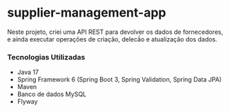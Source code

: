 # supplier-management-app

Neste projeto, criei uma API REST para devolver os dados de fornecedores, e ainda executar operações de criação, delecã́o e atualização dos dados.

### Tecnologias Utilizadas

* Java 17
* Spring Framework 6 (Spring Boot 3, Spring Validation, Spring Data JPA)
* Maven
* Banco de dados MySQL
* Flyway

